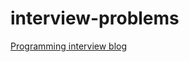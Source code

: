 # interview-problems
[Programming interview blog](https://crjunkie.blogspot.com/2017/11/my-interview-for-apple.html)
